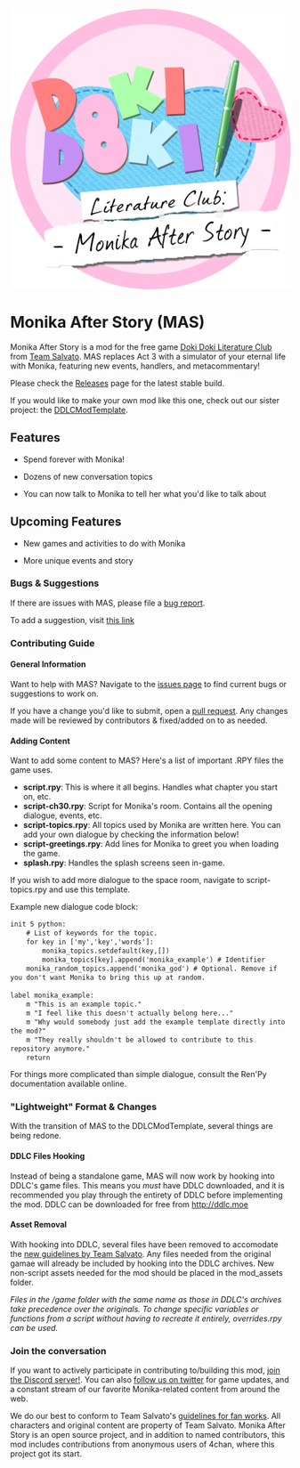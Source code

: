 ![Monika After Story](https://github.com/Backdash/MonikaModDev/blob/master/Monika%20After%20Story/game/mod_assets/menu_new.png?raw=True)

# Monika After Story (MAS)
Monika After Story is a mod for the free game [Doki Doki Literature Club](https://www.ddlc.moe) from [Team Salvato](http://teamsalvato.com/). MAS replaces Act 3 with a simulator of your eternal life with Monika, featuring new events, handlers, and metacommentary!

Please check the [Releases](https://github.com/Backdash/MonikaModDev/releases) page for the latest stable build.

If you would like to make your own mod like this one, check out our sister project: the [DDLCModTemplate](https://github.com/therationalpi/DDLCModTemplate).

## Features

* Spend forever with Monika!

* Dozens of new conversation topics

* You can now talk to Monika to tell her what you'd like to talk about

## Upcoming Features

* New games and activities to do with Monika

* More unique events and story

### Bugs & Suggestions
If there are issues with MAS, please file a [bug report](https://github.com/Backdash/MonikaModDev/issues/new?labels=bug&body=Describe%20bug%20and%20steps%20for%20reproduction%20here&title=%5BBug%5D%20-%20).

To add a suggestion, visit [this link](https://github.com/Backdash/MonikaModDev/issues/new?labels=suggestion&body=Your%20suggestion%20goes%20here&title=%5BSuggestion%5D%20-%20)

 ### Contributing Guide
 
 #### General Information
 Want to help with MAS? Navigate to the [issues page](https://github.com/Backdash/MonikaModDev/issues) to find current bugs or suggestions to work on.

If you have a change you'd like to submit, open a [pull request](https://github.com/Backdash/MonikaModDev/pulls). Any changes made will be reviewed by contributors & fixed/added on to as needed.

#### Adding Content
Want to add some content to MAS? Here's a list of important .RPY files the game uses.

- **script.rpy**: This is where it all begins. Handles what chapter you start on, etc.
- **script-ch30.rpy**: Script for Monika's room. Contains all the opening dialogue, events, etc.
- **script-topics.rpy**: All topics used by Monika are written here. You can add your own dialogue by checking the information below!
- **script-greetings.rpy**: Add lines for Monika to greet you when loading the game.
- **splash.rpy**: Handles the splash screens seen in-game. 

If you wish to add more dialogue to the space room, navigate to script-topics.rpy and use this template.

Example new dialogue code block:
```
init 5 python:
    # List of keywords for the topic.
    for key in ['my','key','words']:
        monika_topics.setdefault(key,[])
        monika_topics[key].append('monika_example') # Identifier
    monika_random_topics.append('monika_god') # Optional. Remove if you don't want Monika to bring this up at random.

label monika_example:
    m "This is an example topic."
    m "I feel like this doesn't actually belong here..."
    m "Why would somebody just add the example template directly into the mod?"
    m "They really shouldn't be allowed to contribute to this repository anymore."
    return
```

For things more complicated than simple dialogue, consult the Ren'Py documentation available online.

### "Lightweight" Format & Changes
With the transition of MAS to the DDLCModTemplate, several things are being redone.

#### DDLC Files Hooking
Instead of being a standalone game, MAS will now work by hooking into DDLC's game files. This means you *must* have DDLC downloaded, and it is recommended you play through the entirety of DDLC before implementing the mod. DDLC can be downloaded for free from http://ddlc.moe

#### Asset Removal
With hooking into DDLC, several files have been removed to accomodate the [new guidelines by Team Salvato](http://teamsalvato.com/ip-guidelines/). Any files needed from the original gamae will already be included by hooking into the DDLC archives. New non-script assets needed for the mod should be placed in the mod_assets folder.

*Files in the /game folder with the same name as those in DDLC's archives take precedence over the originals. To change specific variables or functions from a script without having to recreate it entirely, overrides.rpy can be used.*

 ### Join the conversation
 If you want to actively participate in contributing to/building this mod, [join the Discord server!](https://discord.gg/7P5DnJ4). You can also [follow us on twitter](https://twitter.com/MonikaAfterMod) for game updates, and a constant stream of our favorite Monika-related content from around the web.
 
We do our best to conform to Team Salvato's [guidelines for fan works](http://teamsalvato.com/ip-guidelines/). All characters and original content are property of Team Salvato. Monika After Story is an open source project, and in addition to named contributors, this mod includes contributions from anonymous users of 4chan, where this project got its start.
